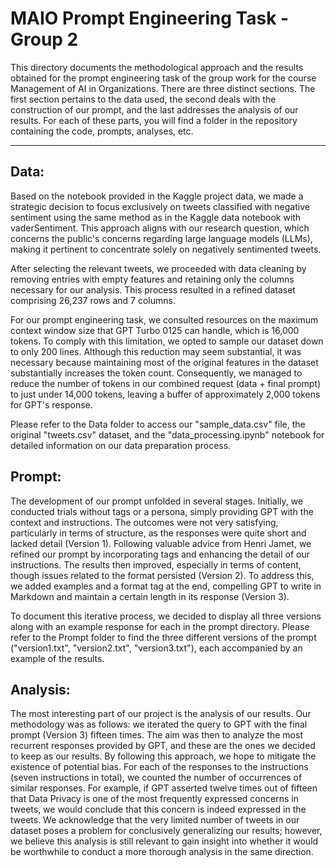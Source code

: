 # MAIO Prompt Engineering Task - Group 2
This directory documents the methodological approach and the results obtained for the prompt engineering task of the group work for the course Management of AI in Organizations.
There are three distinct sections. The first section pertains to the data used, the second deals with the construction of our prompt, and the last addresses the analysis of our results. For each of these parts, you will find a folder in the repository containing the code, prompts, analyses, etc.

----
## Data:


Based on the notebook provided in the Kaggle project data, we made a strategic decision to focus exclusively on tweets classified with negative sentiment using the same method as in the Kaggle data notebook with vaderSentiment. This approach aligns with our research question, which concerns the public's concerns regarding large language models (LLMs), making it pertinent to concentrate solely on negatively sentimented tweets.

After selecting the relevant tweets, we proceeded with data cleaning by removing entries with empty features and retaining only the columns necessary for our analysis. This process resulted in a refined dataset comprising 26,237 rows and 7 columns.

For our prompt engineering task, we consulted resources on the maximum context window size that GPT Turbo 0125 can handle, which is 16,000 tokens. To comply with this limitation, we opted to sample our dataset down to only 200 lines. Although this reduction may seem substantial, it was necessary because maintaining most of the original features in the dataset substantially increases the token count. Consequently, we managed to reduce the number of tokens in our combined request (data + final prompt) to just under 14,000 tokens, leaving a buffer of approximately 2,000 tokens for GPT's response.

Please refer to the Data folder to access our "sample_data.csv" file, the original "tweets.csv" dataset, and the "data_processing.ipynb" notebook for detailed information on our data preparation process.


## Prompt:
The development of our prompt unfolded in several stages. Initially, we conducted trials without tags or a persona, simply providing GPT with the context and instructions. The outcomes were not very satisfying, particularly in terms of structure, as the responses were quite short and lacked detail (Version 1). Following valuable advice from Henri Jamet, we refined our prompt by incorporating tags and enhancing the detail of our instructions. The results then improved, especially in terms of content, though issues related to the format persisted (Version 2). To address this, we added examples and a format tag at the end, compelling GPT to write in Markdown and maintain a certain length in its response (Version 3).

To document this iterative process, we decided to display all three versions along with an example response for each in the prompt directory. Please refer to the Prompt folder to find the three different versions of the prompt ("version1.txt", "version2.txt", "version3.txt"), each accompanied by an example of the results.


## Analysis:
The most interesting part of our project is the analysis of our results. Our methodology was as follows: we iterated the query to GPT with the final prompt (Version 3) fifteen times. The aim was then to analyze the most recurrent responses provided by GPT, and these are the ones we decided to keep as our results. By following this approach, we hope to mitigate the existence of potential bias. For each of the responses to the instructions (seven instructions in total), we counted the number of occurrences of similar responses. For example, if GPT asserted twelve times out of fifteen that Data Privacy is one of the most frequently expressed concerns in tweets, we would conclude that this concern is indeed expressed in the tweets. We acknowledge that the very limited number of tweets in our dataset poses a problem for conclusively generalizing our results; however, we believe this analysis is still relevant to gain insight into whether it would be worthwhile to conduct a more thorough analysis in the same direction.

